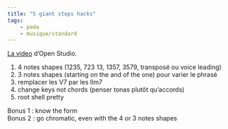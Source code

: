 ```yaml
---
title: "5 giant steps hacks"
tags:
    - peda
    - musique/standard
---
```


[La video](https://www.youtube.com/watch?v=HLnDue6b9XY) d’Open Studio.

1. 4 notes shapes (1235, 723 13, 1357, 3579, transposé ou voice leading)
2. 3 notes shapes (starting on the and of the one) pour varier le phrasé
3. remplacer les V7 par les IIm7
4. change keys not chords (penser tonas plutôt qu’accords)
5. root shell pretty

Bonus 1 : know the form  
Bonus 2 : go chromatic, even with the 4 or 3 notes shapes

